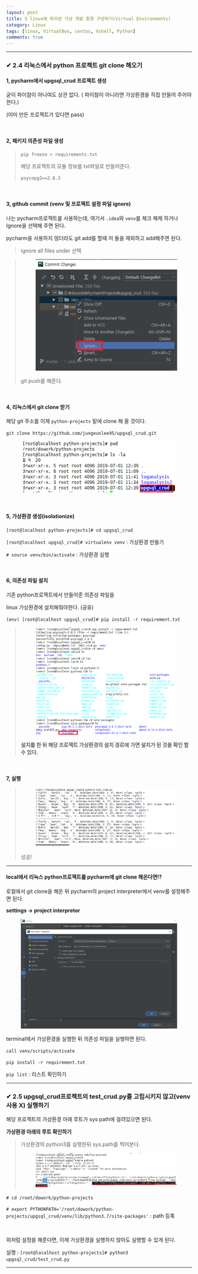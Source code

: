 ```yaml
---
layout: post
title: 5 linux에 파이썬 가상 개발 환경 구성하기(Virtual Environments)
category: Linux
tags: [linux, VirtualBox, centos, Xshell, Python]
comments: true
---
```


---

### ✔  2.4 리눅스에서 python 프로젝트 git clone 해오기 

#### 1, pycharm에서 upgsql_crud 프로젝트 생성

굳이 파이참이 아니여도 상관 없다. ( 파이참이 아니라면 가상환경을 직접 만들어 주어야 한다.)

(이미 만든 프로젝트가 있다면 pass)

<br>

#### 2, 패키지 의존성 파일 생성

> `pip freeze > requirements.txt`
>
> 해당 프로젝트의 모듈 정보를 txt파일로 만들어준다.
>
> ```txt
> psycopg2==2.8.3
> ```

<br>

#### 3, github commit (venv 및 프로젝트 설정 파일 ignore)

나는 pycharm프로젝트를 사용하는데, 여기서 `.idea`와 `venv`를 체크 해제 하거나 Ignore을 선택해 주면 된다.

pycharm을 사용하지 않더라도 git add를 할때 저 둘을 제외하고 add해주면 된다.

> ignore all files under 선택

> <center>
> <figure>
> <img src="/assets/post-img/linux/1561955064828.png" alt="views">
> <figcaption></figcaption>
> </figure>
> </center>
>
> git push를 해준다.

<br>

#### 4, 리눅스에서 git clone 받기

해당 git 주소를 이제 `python-projects` 밑에 clone 해 올 것이다.

`git clone https://github.com/jungeunlee95/upgsql_crud.git`

<center>
<figure>
<img src="/assets/post-img/linux/1561954594827.png" alt="views">
<figcaption></figcaption>
</figure>
</center>

<br>

#### 5, 가상환경 생성(isolationize)

`[root@localhost python-projects]# cd upgsql_crud`

`[root@localhost upgsql_crud]# virtualenv venv`   : 가상환경 만들기

`# source venv/bin/activate`										   : 가상환경 실행

<br>

#### 6, 의존성 파일 설치

기존 python프로젝트에서 만들어준 의존성 파일을

linux 가상환경에 설치해줘야한다. (공유)

`(env) [root@localhost upgsql_crud]# pip install -r requirement.txt`

> <center>
> <figure>
> <img src="/assets/post-img/linux/1561955699216.png" alt="views">
> <figcaption></figcaption>
> </figure>
> </center>
>
> **설치를 한 뒤 해당 프로젝트 가상환경의 설치 경로에 가면 설치가 된 것을 확인 할 수 있다.**

<br>

#### 7, 실행

> <center>
> <figure>
> <img src="/assets/post-img/linux/1561956082215.png" alt="views">
> <figcaption></figcaption>
> </figure>
> </center>
>
> 성공!

---



#### local에서 리눅스 python프로젝트를 pycharm에 git clone 해온다면!?

로컬에서 git clone을 해온 뒤 pycharm의 project interpreter에서 venv를 설정해주면 된다.

**settings -> project interpretor**

<center>
<figure>
<img src="/assets/post-img/linux/1561956440240.png" alt="views">
<figcaption></figcaption>
</figure>
</center>

terminal에서 가상환경을 실행한 뒤 의존성 파일을 실행하면 된다.

`call venv/scripts/activate`

 `pip install -r requirement.txt`

`pip list`     : 리스트 확인하기

---



### ✔  2.5 upgsql_crud프로젝트의 test_crud.py를 고립시키지 않고(venv 사용 X) 실행하기

해당 프로젝트의 가상환경 아래 루트가 sys path에 걸려있으면 된다.

**가상환경 아래의 루트 확인하기**
> 가상환경의 python3를 실행한뒤 sys.path를 찍어본다.
>
> <center>
> <figure>
> <img src="/assets/post-img/linux/1561958130896.png" alt="views">
> <figcaption></figcaption>
> </figure>
> </center>



`# cd /root/dowork/python-projects`

`# export PYTHONPATH='/root/dowork/python-projects/upgsql_crud/venv/lib/python3.7/site-packages'`  : path 등록

<br>

위처럼 설정을 해준다면, 이제 가상환경을 실행하지 않아도 실행할 수 있게 된다.

실행 : `[root@localhost python-projects]# python3 upgsql_crud/test_crud.py`

---

<br>

<br>

<br>

